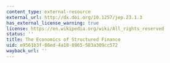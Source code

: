 ```yaml
---
content_type: external-resource
external_url: http://dx.doi.org/10.1257/jep.23.1.3
has_external_license_warning: true
license: https://en.wikipedia.org/wiki/All_rights_reserved
status: ''
title: The Economics of Structured Finance
uid: e9561b3f-08ed-4a18-8965-583a309cc572
wayback_url: ''
---
```

